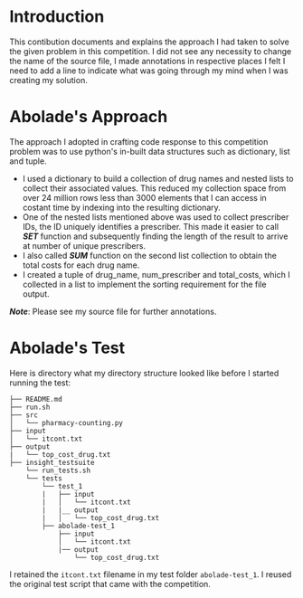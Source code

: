 # Introduction

This contibution documents and explains the approach I had taken to solve the given problem in this competition. I did not see any necessity to change the name of the source file, I made annotations in respective places I felt I need to add a line to indicate what was going through my mind when I was creating my solution.

# Abolade's Approach

The approach I adopted in crafting code response to this competition problem was to use python's in-built data structures such as dictionary, list and tuple.
* I used a dictionary to build a collection of drug names and nested lists to collect their associated values. This reduced my collection space from over 24 million rows less than 3000 elements that I can access in costant time by indexing into the resulting dictionary.
* One of the nested lists mentioned above was used to collect prescriber IDs, the ID uniquely identifies a prescriber. This made it easier to call ***SET*** function and subsequently finding the length of the result to arrive at number of unique prescribers. 
* I also called ***SUM*** function on the second list collection to obtain the total costs for each drug name.
* I created a tuple of drug_name, num_prescriber and total_costs, which I collected in a list to implement the sorting requirement for the file output.

***Note***: Please see my source file for further annotations.

# Abolade's Test

Here is directory what my directory structure looked like before I started running the test:

    ├── README.md 
    ├── run.sh
    ├── src
    │   └── pharmacy-counting.py
    ├── input
    │   └── itcont.txt
    ├── output
    |   └── top_cost_drug.txt
    ├── insight_testsuite
        └── run_tests.sh
        └── tests
            └── test_1
            |   ├── input
            |   │   └── itcont.txt
            |   |__ output
            |   │   └── top_cost_drug.txt
            ├── abolade-test_1
                ├── input
                │   └── itcont.txt
                |── output
                    └── top_cost_drug.txt 

I retained the `itcont.txt` filename in my test folder `abolade-test_1`. I reused the original test script that came with the competition.



